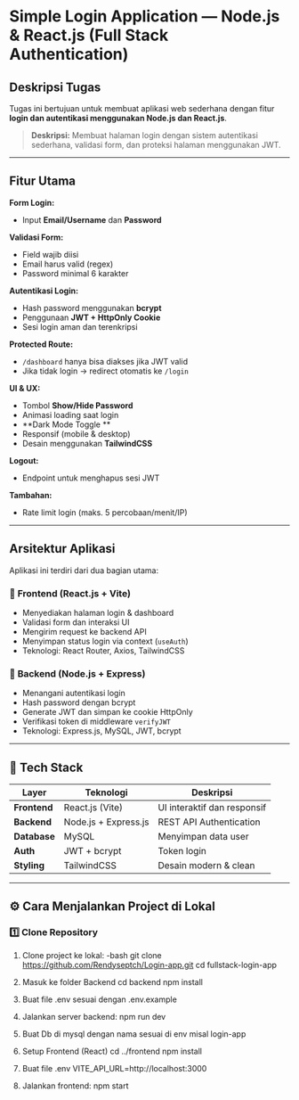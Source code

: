 #  Simple Login Application — Node.js & React.js (Full Stack Authentication)

##  Deskripsi Tugas

Tugas ini bertujuan untuk membuat aplikasi web sederhana dengan fitur **login dan autentikasi menggunakan Node.js dan React.js**. 
> **Deskripsi:** Membuat halaman login dengan sistem autentikasi sederhana, validasi form, dan proteksi halaman menggunakan JWT.

---

##  Fitur Utama

 **Form Login:**
- Input **Email/Username** dan **Password**

 **Validasi Form:**
- Field wajib diisi
- Email harus valid (regex)
- Password minimal 6 karakter

 **Autentikasi Login:**
- Hash password menggunakan **bcrypt**
- Penggunaan **JWT + HttpOnly Cookie**
- Sesi login aman dan terenkripsi

 **Protected Route:**
- `/dashboard` hanya bisa diakses jika JWT valid
- Jika tidak login → redirect otomatis ke `/login`

 **UI & UX:**
- Tombol **Show/Hide Password**
- Animasi loading saat login
- **Dark Mode Toggle **
- Responsif (mobile & desktop)
- Desain menggunakan **TailwindCSS**

 **Logout:**
- Endpoint untuk menghapus sesi JWT

 **Tambahan:**
- Rate limit login (maks. 5 percobaan/menit/IP)


---

##  Arsitektur Aplikasi

Aplikasi ini terdiri dari dua bagian utama:

### 🔹 **Frontend (React.js + Vite)**
- Menyediakan halaman login & dashboard
- Validasi form dan interaksi UI
- Mengirim request ke backend API
- Menyimpan status login via context (`useAuth`)
- Teknologi: React Router, Axios, TailwindCSS

### 🔹 **Backend (Node.js + Express)**
- Menangani autentikasi login
- Hash password dengan bcrypt
- Generate JWT dan simpan ke cookie HttpOnly
- Verifikasi token di middleware `verifyJWT`
- Teknologi: Express.js, MySQL, JWT, bcrypt

---

## 🧰 Tech Stack

| Layer | Teknologi | Deskripsi |
|-------|------------|-----------|
| **Frontend** | React.js (Vite) | UI interaktif dan responsif |
| **Backend** | Node.js + Express.js | REST API Authentication |
| **Database** | MySQL | Menyimpan data user |
| **Auth** | JWT + bcrypt | Token login |
| **Styling** | TailwindCSS | Desain modern & clean |

---

## ⚙️ Cara Menjalankan Project di Lokal

### 1️⃣ Clone Repository
1. Clone project ke lokal:
 -bash
git clone https://github.com/Rendyseptch/Login-app.git
cd fullstack-login-app

2. Masuk ke folder Backend 
cd backend
npm install

3. Buat file .env sesuai dengan .env.example
4. Jalankan server backend:
   npm run dev

5. Buat Db di mysql dengan nama sesuai di env misal login-app
6. Setup Frontend (React)
   cd ../frontend
   npm install
7.  Buat file .env
   VITE_API_URL=http://localhost:3000

8. Jalankan frontend:
   npm start

